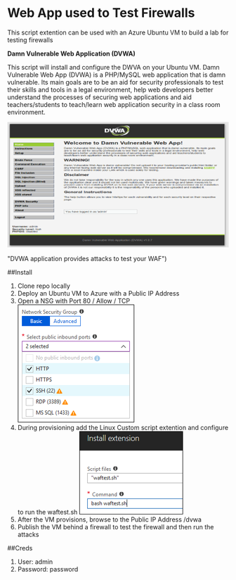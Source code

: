 # Web App used to Test Firewalls
This script extention can be used with an Azure Ubuntu VM to build a lab for testing firewalls

**Damn Vulnerable Web Application (DVWA)**

This script will install and configure the DWVA on your Ubuntu VM. Damn Vulnerable Web App (DVWA) is a PHP/MySQL web application that is damn vulnerable. Its main goals are to be an aid for security professionals to test their skills and tools in a legal environment, help web developers better understand the processes of securing web applications and aid teachers/students to teach/learn web application security in a class room environment.

![img](https://github.com/deltadan/waftest/blob/master/media/dvwa.png)

"DVWA application provides attacks to test your WAF")

##Install
1. Clone repo locally
1. Deploy an Ubuntu VM to Azure with a Public IP Address
1. Open a NSG with Port 80 / Allow / TCP
![img](https://github.com/deltadan/waftest/blob/master/media/nsg.png)
1. During provisioning add the Linux Custom script extention and configure to run the waftest.sh
![img](https://github.com/deltadan/waftest/blob/master/media/script.png)
1. After the VM provisions, browse to the Public IP Address /dvwa
1. Publish the VM behind a firewall to test the firewall and then run the attacks

##Creds
1. User: admin
1. Password: password
